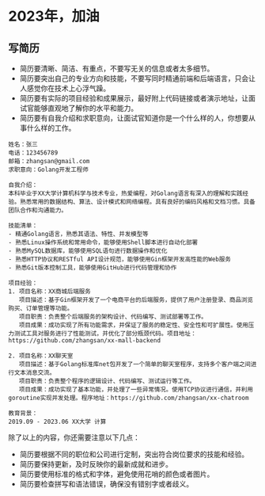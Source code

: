 # 2023年，加油

## 写简历

- 简历要清晰、简洁、有重点，不要写无关的信息或者太多细节。
- 简历要突出自己的专业方向和技能，不要写同时精通前端和后端语言，只会让人感觉你在技术上心浮气躁。
- 简历要有实际的项目经验和成果展示，最好附上代码链接或者演示地址，让面试官能够直观地了解你的水平和能力。
- 简历要有自我介绍和求职意向，让面试官知道你是一个什么样的人，你想要从事什么样的工作。

```text
姓名：张三
电话：123456789
邮箱：zhangsan@gmail.com
求职意向：Golang开发工程师

自我介绍：
本科毕业于XX大学计算机科学与技术专业，热爱编程，对Golang语言有深入的理解和实践经验。熟悉常用的数据结构、算法、设计模式和网络编程。具有良好的编码风格和文档习惯。具备团队合作和沟通能力。

技能清单：
- 精通Golang语言，熟悉其语法、特性、并发模型等
- 熟悉Linux操作系统和常用命令，能够使用Shell脚本进行自动化部署
- 熟悉MySQL数据库，能够使用SQL语句进行数据操作和优化
- 熟悉HTTP协议和RESTful API设计规范，能够使用Gin框架开发高性能的Web服务
- 熟悉Git版本控制工具，能够使用GitHub进行代码管理和协作

项目经验：
1. 项目名称：XX商城后端服务
   项目描述：基于Gin框架开发了一个电商平台的后端服务，提供了用户注册登录、商品浏览购买、订单管理等功能。
   项目职责：负责整个后端服务的架构设计、代码编写、测试部署等工作。
   项目成果：成功实现了所有功能需求，并保证了服务的稳定性、安全性和可扩展性。使用压力测试工具对服务进行了性能测试，并优化了部分瓶颈代码。项目地址：https://github.com/zhangsan/xx-mall-backend

2. 项目名称：XX聊天室
   项目描述：基于Golang标准库net包开发了一个简单的聊天室程序，支持多个客户端之间进行文本消息交流。
   项目职责：负责整个程序的逻辑设计、代码编写、测试运行等工作。
   项目成果：成功实现了基本功能，并处理了一些异常情况。使用TCP协议进行通信，并利用goroutine实现并发处理。程序地址：https://github.com/zhangsan/xx-chatroom

教育背景：
2019.09 - 2023.06 XX大学 计算
```

除了以上的内容，你还需要注意以下几点：

- 简历要根据不同的职位和公司进行定制，突出符合岗位要求的技能和经验。
- 简历要保持更新，及时反映你的最新成就和进步。
- 简历要使用标准的格式和字体，避免使用花哨的颜色或者图片。
- 简历要检查拼写和语法错误，确保没有错别字或者歧义。
